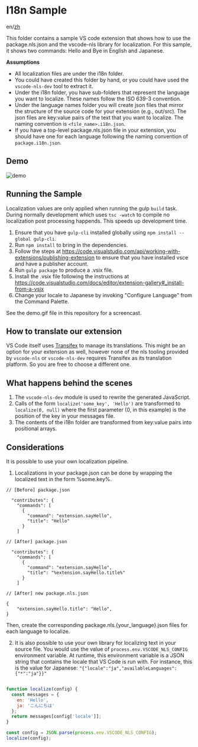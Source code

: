 # I18n Sample

en/[zh](./README-ZH-CN.md)

This folder contains a sample VS code extension that shows how to use the package.nls.json and the vscode-nls library for localization. For this sample, it shows two commands: Hello and Bye in English and Japanese.

**Assumptions**

* All localization files are under the i18n folder.
* You could have created this folder by hand, or you could have used the `vscode-nls-dev` tool to extract it.
* Under the i18n folder, you have sub-folders that represent the language you want to localize. These names follow the ISO 639-3 convention.
* Under the language names folder you will create json files that mirror the structure of the source code for your extension (e.g., out/src). The json files are key:value pairs of the text that you want to localize. The naming convention is `<file_name>.i18n.json`.
* If you have a top-level package.nls.json file in your extension, you should have one for each language following the naming convention of `package.i18n.json`.

## Demo

![demo](demo.gif)

## Running the Sample

Localization values are only applied when running the gulp `build` task. During normally development which uses `tsc -watch` to compile no localization post processing happends. This speeds up development time.

1. Ensure that you have `gulp-cli` installed globally using `npm install --global gulp-cli`.
2. Run `npm install` to bring in the dependencies.
3. Follow the steps at https://code.visualstudio.com/api/working-with-extensions/publishing-extension to ensure that you have installed vsce and have a publisher account.
4. Run `gulp package` to produce a .vsix file.
5. Install the .vsix file following the instructions at https://code.visualstudio.com/docs/editor/extension-gallery#_install-from-a-vsix
6. Change your locale to Japanese by invoking "Configure Language" from the Command Palette.

See the demo.gif file in this repository for a screencast.

## How to translate our extension

VS Code itself uses [Transifex](https://www.transifex.com/) to manage its translations. This might be an option for your extension as well, however none of the nls tooling provided by `vscode-nls` or `vscode-nls-dev` requires Transifex as its translation platform. So you are free to choose a different one.

## What happens behind the scenes

1. The `vscode-nls-dev` module is used to rewrite the generated JavaScript.
2. Calls of the form `localize('some_key', 'Hello')` are transformed to `localize(0, null)` where the first parameter (0, in this example) is the position of the key in your messages file.
3. The contents of the i18n folder are transformed from key:value pairs into positional arrays.

## Considerations

It is possible to use your own localization pipeline.

1. Localizations in your package.json can be done by wrapping the localized text in the form %some.key%.

```
// [Before] package.json

  "contributes": {
    "commands": [
      {
        "command": "extension.sayHello",
        "title": "Hello"
      }
    ]

// [After] package.json

  "contributes": {
    "commands": [
      {
        "command": "extension.sayHello",
        "title": "%extension.sayHello.title%"
      }
    ]

// [After] new package.nls.json

{
    "extension.sayHello.title": "Hello",
}

```

Then, create the corresponding package.nls.{your_language}.json files for each language to localize.

2. It is also possible to use your own library for localizing text in your source file. You would use the value of `process.env.VSCODE_NLS_CONFIG` environment variable. At runtime, this environment variable is a JSON string that contains the locale that VS Code is run with. For instance, this is the value for Japanese: `"{"locale":"ja","availableLanguages":{"*":"ja"}}"`

```JavaScript

function localize(config) {
  const messages = {
    en: 'Hello',
    ja: 'こんにちは'
  };
  return messages[config['locale']];
}

const config = JSON.parse(process.env.VSCODE_NLS_CONFIG);
localize(config);

```
